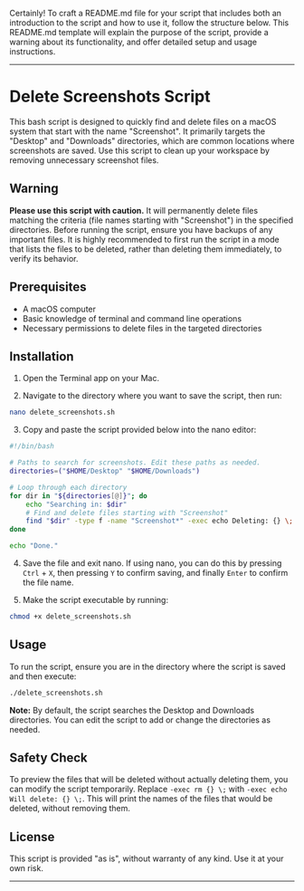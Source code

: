 Certainly! To craft a README.md file for your script that includes both an introduction to the script and how to use it,
follow the structure below. This README.md template will explain the purpose of the script, provide a warning about its
functionality, and offer detailed setup and usage instructions.

---

# Delete Screenshots Script

This bash script is designed to quickly find and delete files on a macOS system that start with the name "Screenshot".
It primarily targets the "Desktop" and "Downloads" directories, which are common locations where screenshots are saved.
Use this script to clean up your workspace by removing unnecessary screenshot files.

## Warning

**Please use this script with caution.** It will permanently delete files matching the criteria (file names starting
with "Screenshot") in the specified directories. Before running the script, ensure you have backups of any important
files. It is highly recommended to first run the script in a mode that lists the files to be deleted, rather than
deleting them immediately, to verify its behavior.

## Prerequisites

- A macOS computer
- Basic knowledge of terminal and command line operations
- Necessary permissions to delete files in the targeted directories

## Installation

1. Open the Terminal app on your Mac.

2. Navigate to the directory where you want to save the script, then run:

```sh
nano delete_screenshots.sh
```

3. Copy and paste the script provided below into the nano editor:

```bash
#!/bin/bash

# Paths to search for screenshots. Edit these paths as needed.
directories=("$HOME/Desktop" "$HOME/Downloads")

# Loop through each directory
for dir in "${directories[@]}"; do
    echo "Searching in: $dir"
    # Find and delete files starting with "Screenshot"
    find "$dir" -type f -name "Screenshot*" -exec echo Deleting: {} \; -exec rm {} \;
done

echo "Done."
```

4. Save the file and exit nano. If using nano, you can do this by pressing `Ctrl` + `X`, then pressing `Y` to confirm
   saving, and finally `Enter` to confirm the file name.

5. Make the script executable by running:

```sh
chmod +x delete_screenshots.sh
```

## Usage

To run the script, ensure you are in the directory where the script is saved and then execute:

```sh
./delete_screenshots.sh
```

**Note:** By default, the script searches the Desktop and Downloads directories. You can edit the script to add or
change the directories as needed.

## Safety Check

To preview the files that will be deleted without actually deleting them, you can modify the script temporarily.
Replace `-exec rm {} \;` with `-exec echo Will delete: {} \;`. This will print the names of the files that would be
deleted, without removing them.

## License

This script is provided "as is", without warranty of any kind. Use it at your own risk.

---